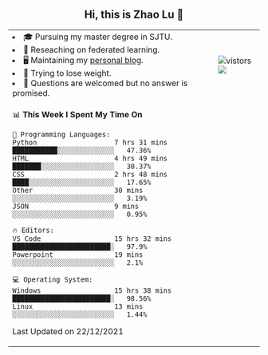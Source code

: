 <h2 align="center"> Hi, this is Zhao Lu 👋</h2>

<table style="overflow:hidden;">
    <tr> 
        <td>
            <li>🎓 Pursuing my master degree in SJTU.</li>
            <li>🌱 Reseaching on federated learning.</li>
            <li>🖥️ Maintaining my <a href="https://ifarewell.xyz">personal blog</a>.</li>
            <li>💪 Trying to lose weight.</li>
            <li>💬 Questions are welcomed but no answer is promised.</li> 
        </td>
        <td>
            <img src="https://visitor-badge.glitch.me/badge?page_id=ifarewell" alt="vistors" />
        <br>
          <img src="https://github-readme-stats.vercel.app/api?username=ifarewell&theme=graywhite&hide=prs,contribs&show_icons=true&hide_border=true&icon_color=CE1D2D&text_color=718096&bg_color=ffffff&hide_title=true" />
        </td>
    </tr>
    <tr>
        <td colspan="2">
            
<!--START_SECTION:waka-->
📊 **This Week I Spent My Time On** 

```text
💬 Programming Languages: 
Python                   7 hrs 31 mins       ███████████░░░░░░░░░░░░░░   47.36% 
HTML                     4 hrs 49 mins       ███████░░░░░░░░░░░░░░░░░░   30.37% 
CSS                      2 hrs 48 mins       ████░░░░░░░░░░░░░░░░░░░░░   17.65% 
Other                    30 mins             ░░░░░░░░░░░░░░░░░░░░░░░░░   3.19% 
JSON                     9 mins              ░░░░░░░░░░░░░░░░░░░░░░░░░   0.95%

🔥 Editors: 
VS Code                  15 hrs 32 mins      ████████████████████████░   97.9% 
Powerpoint               19 mins             ░░░░░░░░░░░░░░░░░░░░░░░░░   2.1%

💻 Operating System: 
Windows                  15 hrs 38 mins      ████████████████████████░   98.56% 
Linux                    13 mins             ░░░░░░░░░░░░░░░░░░░░░░░░░   1.44%

```


 Last Updated on 22/12/2021
<!--END_SECTION:waka-->
            
</td></tr>
</table>

